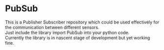 # PubSub
This is a Publisher Subscriber repository which could be used effectively for the communication between different sensors.
<br>
Just include the library import PubSub into your python code.
<br> 
Currently the library is in nascent stage of development but yet working fine.

